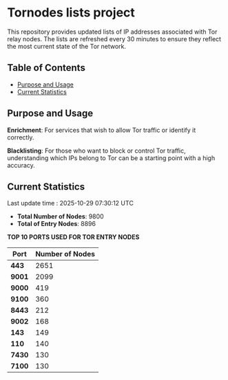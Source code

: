 # Tornodes lists project

This repository provides updated lists of IP addresses associated with Tor relay nodes. The lists are refreshed every 30 minutes to ensure they reflect the most current state of the Tor network.

## Table of Contents

- [Purpose and Usage](#purpose-and-usage)
- [Current Statistics](#current-statistics)


## Purpose and Usage

**Enrichment**: For services that wish to allow Tor traffic or identify it correctly.

**Blacklisting**: For those who want to block or control Tor traffic, understanding which IPs belong to Tor can be a starting point with a high accuracy.

## Current Statistics

Last update time : 2025-10-29 07:30:12 UTC

- **Total Number of Nodes**: 9800
- **Total of Entry Nodes**: 8896

**TOP 10 PORTS USED FOR TOR ENTRY NODES**

| **Port** | **Number of Nodes** |
|------|-----------------|
| **443**   | 2651  |
| **9001**   | 2099  |
| **9000**   | 419  |
| **9100**   | 360  |
| **8443**   | 212  |
| **9002**   | 168  |
| **143**   | 149  |
| **110**   | 140  |
| **7430**   | 130  |
| **7100**   | 130  |

